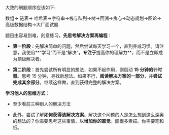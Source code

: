 大致的刷题顺序应该如下:

数组-> 链表-> 哈希表->字符串->栈与队列->树->回溯->贪心->动态规划->图论->高级数据结构->大厂面试题



题目由容易到难，刻意练习，**先思考解决方案再编程**：

* **第一阶段**：先解决简单的问题，然后尝试每天学习一个，直到养成习惯。请注意，我使用**“学习”而不是“解决”**。专注于**提高你的理解力**，而不是立即成为顶级解决者。

* **第二阶段**：首先尝试所有明显的想法，如果不起作用，则启动 **15 分钟的计时器**。思考 15 分钟，寻找新想法。如果不行，**阅读解决方案的一部分**，并**尝试完成其余部分**。继续这样做，直到获得完整的解决方案。



**学习他人的思维方式**：

* 至少看前三种别人的解决方法

* 此外，尝试了解**如何获得该解决方案**。解决这个问题的人是怎么想到这么深奥的想法的？你需要思考这些事情，以**增加你的直觉**。画很多素描。你需要笔和纸。
